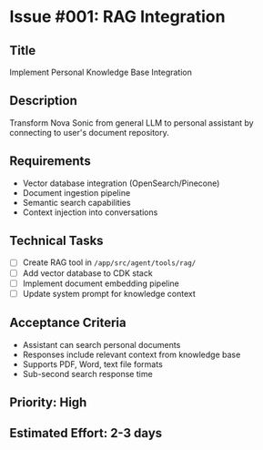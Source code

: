 # Issue #001: RAG Integration

## Title
Implement Personal Knowledge Base Integration

## Description
Transform Nova Sonic from general LLM to personal assistant by connecting to user's document repository.

## Requirements
- Vector database integration (OpenSearch/Pinecone)
- Document ingestion pipeline
- Semantic search capabilities
- Context injection into conversations

## Technical Tasks
- [ ] Create RAG tool in `/app/src/agent/tools/rag/`
- [ ] Add vector database to CDK stack
- [ ] Implement document embedding pipeline
- [ ] Update system prompt for knowledge context

## Acceptance Criteria
- Assistant can search personal documents
- Responses include relevant context from knowledge base
- Supports PDF, Word, text file formats
- Sub-second search response time

## Priority: High
## Estimated Effort: 2-3 days